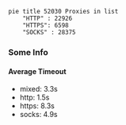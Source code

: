 
```mermaid
pie title 52030 Proxies in list
    "HTTP" : 22926
    "HTTPS": 6598
    "SOCKS" : 28375
```

### Some Info
#### Average Timeout

- mixed: 3.3s
- http: 1.5s
- https: 8.3s
- socks: 4.9s